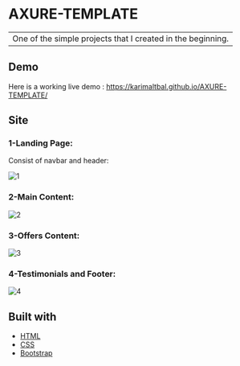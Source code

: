 # AXURE-TEMPLATE


<table>
<tr>
<td>
  One of the simple projects that I created in the beginning.
</td>
</tr>
</table>


## Demo
Here is a working live demo :  https://karimaltbal.github.io/AXURE-TEMPLATE/

## Site

### 1-Landing Page:

Consist of navbar and header:

![1](https://user-images.githubusercontent.com/67224257/175888219-d4157b0f-4bb5-4131-bc7b-15ce6fcc1821.png)


### 2-Main Content:

![2](https://user-images.githubusercontent.com/67224257/175888037-14df127a-983a-47ee-b9f2-db184de962fe.png)


### 3-Offers Content:

![3](https://user-images.githubusercontent.com/67224257/175888068-dd68a8a5-8758-4b98-b633-c146f1d046ea.png)

### 4-Testimonials and Footer:

![4](https://user-images.githubusercontent.com/67224257/175888080-e210ce08-3c5b-49bd-9164-cec53a7cc51c.png)



## Built with 

- [HTML](https://html.com/)
- [CSS](https://css-tricks.com/) 
- [Bootstrap](http://getbootstrap.com/)
